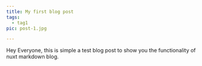 ```yaml
---
title: My first blog post
tags:
  - tag1
pic: post-1.jpg

---
```


Hey Everyone, this is simple a test blog post to show you
the functionality of nuxt markdown blog.
